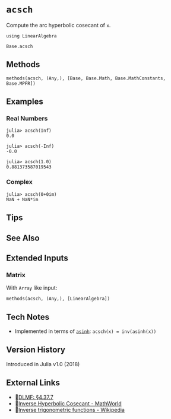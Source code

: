 # `acsch`

Compute the arc hyperbolic cosecant of `x`.

```@setup repl_only
using LinearAlgebra
```
```@docs
Base.acsch
```


## Methods

```@repl
methods(acsch, (Any,), [Base, Base.Math, Base.MathConstants, Base.MPFR])
```


## Examples

### Real Numbers
```jldoctest
julia> acsch(Inf)
0.0

julia> acsch(-Inf)
-0.0

julia> acsch(1.0)
0.881373587019543
```

### Complex
```jldoctest
julia> acsch(0+0im)
NaN + NaN*im
```

## Tips


## See Also


## Extended Inputs

### Matrix
With `Array` like input:
```@repl repl_only
methods(acsch, (Any,), [LinearAlgebra])
```


## Tech Notes

- Implemented in terms of [`asinh`](@ref): `acsch(x) = inv(asinh(x))`


## Version History

Introduced in Julia v1.0 (2018)


## External Links
- 🔗[DLMF: §4.37.7](https://dlmf.nist.gov/4.37#E7)
- 🔗[Inverse Hyperbolic Cosecant - MathWorld](https://mathworld.wolfram.com/InverseHyperbolicCosecant.html)
- 🔗[Inverse trigonometric functions - Wikipedia](https://en.wikipedia.org/wiki/Inverse_trigonometric_functions)
